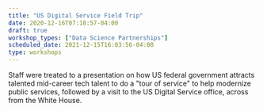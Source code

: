 ```yaml
---
title: "US Digital Service Field Trip"
date: 2020-12-16T07:18:57-04:00
draft: true
workshop_types: ["Data Science Partnerships"]
scheduled_date: 2021-12-15T16:03:56-04:00
type: workshops
---
```


Staff were treated to a presentation on how US federal government attracts talented mid-career tech talent to do a "tour of service" to help modernize public services, followed by a visit to the US Digital Service office, across from the White House.

